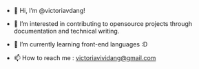 - 👋 Hi, I’m @victoriavdang!
- 👀 I’m interested in contributing to opensource projects through documentation and technical writing.
- 🌱 I’m currently learning front-end languages :D
  
- 📫 How to reach me : victoriavividang@gmail.com

<!---
victoriavdang/victoriavdang is a ✨ special ✨ repository because its `README.md` (this file) appears on your GitHub profile.
You can click the Preview link to take a look at your changes.
--->
